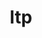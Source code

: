 ---
permalink: /engineering/projects/ltp/
project_link_name: ltp
project_url: https://github.com/linux-test-project/ltp/commit/
statsAvailable: 'true'
title: ltp
---